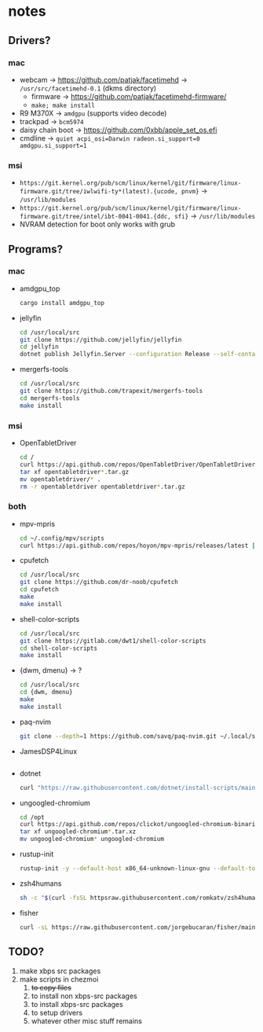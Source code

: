 # notes
## Drivers?
### mac
- webcam -> https://github.com/patjak/facetimehd -> `/usr/src/facetimehd-0.1` (dkms directory)
	- firmware -> https://github.com/patjak/facetimehd-firmware/
    - `make; make install`
- R9 M370X -> `amdgpu` (supports video decode)
- trackpad -> `bcm5974`
- daisy chain boot -> https://github.com/0xbb/apple_set_os.efi
- cmdline -> `quiet acpi_osi=Darwin radeon.si_support=0 amdgpu.si_support=1`

### msi
- `https://git.kernel.org/pub/scm/linux/kernel/git/firmware/linux-firmware.git/tree/iwlwifi-ty*(latest).{ucode, pnvm}` -> `/usr/lib/modules`
- `https://git.kernel.org/pub/scm/linux/kernel/git/firmware/linux-firmware.git/tree/intel/ibt-0041-0041.{ddc, sfi}` -> `/usr/lib/modules`
- NVRAM detection for boot only works with grub

## Programs?
### mac
- amdgpu_top
    ```sh
	cargo install amdgpu_top
    ```
- jellyfin
    ```sh
	cd /usr/local/src
	git clone https://github.com/jellyfin/jellyfin
	cd jellyfin
	dotnet publish Jellyfin.Server --configuration Release --self-contained --runtime linux-x64 --output /opt/jellyfin -p:DebugSymbols=false -p:DebugType=none -p:UseAppHost=true
    ```
- mergerfs-tools
    ```sh
	cd /usr/local/src
	git clone https://github.com/trapexit/mergerfs-tools
	cd mergerfs-tools
	make install
    ```

### msi
- OpenTabletDriver
    ```sh
	cd /
	curl https://api.github.com/repos/OpenTabletDriver/OpenTabletDriver/releases/latest | rg 'browser_download_url.*opentabletdriver-.*tar.gz' | sd '.*: "(.*)"' '$1' | wget -i -
	tar xf opentabletdriver*.tar.gz
	mv opentabletdriver/* .
	rm -r opentabletdriver opentabletdriver*.tar.gz
    ```
### both
- mpv-mpris
    ```sh
	cd ~/.config/mpv/scripts
	curl https://api.github.com/repos/hoyon/mpv-mpris/releases/latest | rg 'browser_download_url.*so' | sd '.*: "(.*)"' '$1' | wget -i -
    ```
- cpufetch
    ```sh
	cd /usr/local/src
	git clone https://github.com/dr-noob/cpufetch
	cd cpufetch
	make
	make install
    ```
- shell-color-scripts
    ```sh
	cd /usr/local/src
	git clone https://gitlab.com/dwt1/shell-color-scripts
	cd shell-color-scripts
	make install
    ```
- {dwm, dmenu} -> ?
    ```sh
	cd /usr/local/src
	cd {dwm, dmenu}
	make
	make install
    ```
- paq-nvim
    ```sh
	git clone --depth=1 https://github.com/savq/paq-nvim.git ~/.local/share/nvim/site/pack/paqs/start/paq-nvim
    ```
- JamesDSP4Linux
    ```sh
    ```
- dotnet
    ```sh
	curl "https://raw.githubusercontent.com/dotnet/install-scripts/main/src/dotnet-install.sh" | bash -s -- -c STS --install-dir /opt/dotnet
    ```
- ungoogled-chromium
    ```sh
	cd /opt
	curl https://api.github.com/repos/clickot/ungoogled-chromium-binaries/releases/latest | rg 'browser_download_url.*tar.xz' | sd '.*: "(.*)"' '$1' | wget -i -
	tar xf ungoogled-chromium*.tar.xz
	mv ungoogled-chromium* ungoogled-chromium
    ```
- rustup-init
    ```sh
	rustup-init -y --default-host x86_64-unknown-linux-gnu --default-toolchain stable
    ```
- zsh4humans
    ```sh
	sh -c "$(curl -fsSL httpsraw.githubusercontent.com/romkatv/zsh4humans/v5/install)"
    ```
- fisher
    ```sh
	curl -sL https://raw.githubusercontent.com/jorgebucaran/fisher/main/functions/fisher.fish | source && fisher install jorgebucaran/fisher
    ```

## TODO?
1. make xbps src packages
2. make scripts in chezmoi
	1. ~~to copy files~~
	2. to install non xbps-src packages
	3. to install xbps-src packages
	4. to setup drivers
	5. whatever other misc stuff remains
